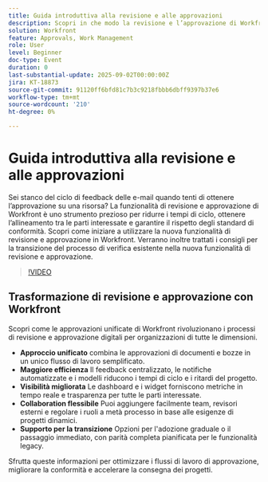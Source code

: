 ```yaml
---
title: Guida introduttiva alla revisione e alle approvazioni
description: Scopri in che modo la revisione e l’approvazione di Workfront accelerano le approvazioni delle risorse, riducono i cicli di e-mail e garantiscono la conformità con una collaborazione semplificata.
solution: Workfront
feature: Approvals, Work Management
role: User
level: Beginner
doc-type: Event
duration: 0
last-substantial-update: 2025-09-02T00:00:00Z
jira: KT-18873
source-git-commit: 91120ff6bfd81c7b3c9218fbbb6dbff9397b37e6
workflow-type: tm+mt
source-wordcount: '210'
ht-degree: 0%

---
```



# Guida introduttiva alla revisione e alle approvazioni

Sei stanco del ciclo di feedback delle e-mail quando tenti di ottenere l’approvazione su una risorsa? La funzionalità di revisione e approvazione di Workfront è uno strumento prezioso per ridurre i tempi di ciclo, ottenere l’allineamento tra le parti interessate e garantire il rispetto degli standard di conformità. Scopri come iniziare a utilizzare la nuova funzionalità di revisione e approvazione in Workfront. Verranno inoltre trattati i consigli per la transizione del processo di verifica esistente nella nuova funzionalità di revisione e approvazione.

>[!VIDEO](https://video.tv.adobe.com/v/3471493/?learn=on&enablevpops)

## Trasformazione di revisione e approvazione con Workfront

Scopri come le approvazioni unificate di Workfront rivoluzionano i processi di revisione e approvazione digitali per organizzazioni di tutte le dimensioni.

* **Approccio unificato** combina le approvazioni di documenti e bozze in un unico flusso di lavoro semplificato.
* **Maggiore efficienza** Il feedback centralizzato, le notifiche automatizzate e i modelli riducono i tempi di ciclo e i ritardi del progetto.
* **Visibilità migliorata** Le dashboard e i widget forniscono metriche in tempo reale e trasparenza per tutte le parti interessate.
* **Collaboration flessibile** Puoi aggiungere facilmente team, revisori esterni e regolare i ruoli a metà processo in base alle esigenze di progetti dinamici.
* **Supporto per la transizione** Opzioni per l&#39;adozione graduale o il passaggio immediato, con parità completa pianificata per le funzionalità legacy.

Sfrutta queste informazioni per ottimizzare i flussi di lavoro di approvazione, migliorare la conformità e accelerare la consegna dei progetti.﻿